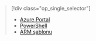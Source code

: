 > [!div class="op_single_selector"]
> * [Azure Portal](../articles/virtual-network/virtual-networks-create-vnetpeering-arm-portal.md)
> * [PowerShell](../articles/virtual-network/virtual-networks-create-vnetpeering-arm-ps.md)
> * [ARM şablonu](../articles/virtual-network/virtual-networks-create-vnetpeering-arm-template-click.md)
> 
> 



<!--HONumber=Nov16_HO2-->


